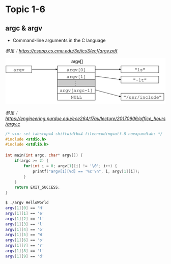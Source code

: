 # Topic 1-6

## argc & argv

-   Command-line arguments in the C language

*参见：<https://csapp.cs.cmu.edu/3e/ics3/ecf/argv.pdf>*

![argv](./assets/argv-5650016.png)

*参见：<https://engineering.purdue.edu/ece264/17au/lecture/20170906/office_hours/argv.c>*

``` c title="argv.c"
/* vim: set tabstop=4 shiftwidth=4 fileencoding=utf-8 noexpandtab: */
#include <stdio.h>
#include <stdlib.h>

int main(int argc, char* argv[]) {
    if(argc >= 2) {
        for(int i = 0; argv[1][i] != '\0'; i++) {
            printf("argv[1][%d] == '%c'\n", i, argv[1][i]);
        }
    }
    return EXIT_SUCCESS;
}
```

``` sh
$ ./argv HelloWorld
argv[1][0] == 'H'
argv[1][1] == 'e'
argv[1][2] == 'l'
argv[1][3] == 'l'
argv[1][4] == 'o'
argv[1][5] == 'W'
argv[1][6] == 'o'
argv[1][7] == 'r'
argv[1][8] == 'l'
argv[1][9] == 'd'
```

